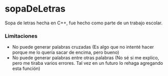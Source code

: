 # sopaDeLetras
Sopa de letras hecha en C++, fue hecho como parte de un trabajo escolar.

### Limitaciones
- No puede generar palabras cruzadas (Es algo que no intenté hacer porque me lo quería sacar de encima, pero bueno)
- No puede generar palabras entre otras palabras (No sé si me explico, pero me tiraba varios errores. Tal vez en un futuro lo rehaga agregando esta función)
